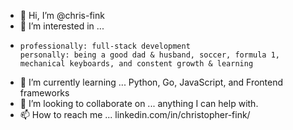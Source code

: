 - 👋 Hi, I’m @chris-fink
- 👀 I’m interested in ... 
-     professionally: full-stack development 
      personally: being a good dad & husband, soccer, formula 1, mechanical keyboards, and constent growth & learning
- 🌱 I’m currently learning ... Python, Go, JavaScript, and Frontend frameworks
- 💞️ I’m looking to collaborate on ... anything I can help with.
- 📫 How to reach me ... linkedin.com/in/christopher-fink/ 

<!---
chris-fink/chris-fink is a ✨ special ✨ repository because its `README.md` (this file) appears on your GitHub profile.
You can click the Preview link to take a look at your changes.
--->
